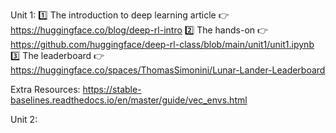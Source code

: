 Unit 1:
1️⃣ The introduction to deep learning article 👉  https://huggingface.co/blog/deep-rl-intro
2️⃣ The hands-on  👉 https://github.com/huggingface/deep-rl-class/blob/main/unit1/unit1.ipynb
3️⃣ The leaderboard 👉 https://huggingface.co/spaces/ThomasSimonini/Lunar-Lander-Leaderboard

Extra Resources:
https://stable-baselines.readthedocs.io/en/master/guide/vec_envs.html

Unit 2:
